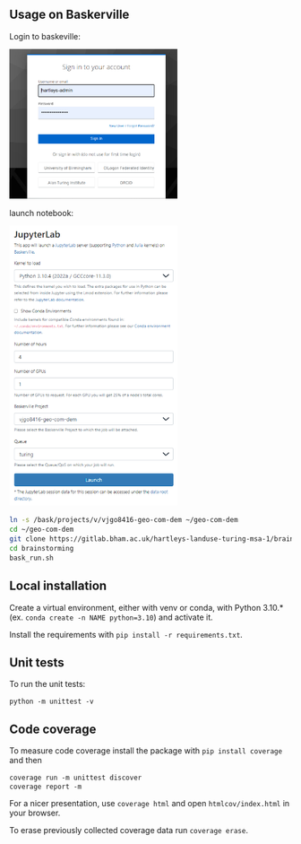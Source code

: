 ## Usage on Baskerville

Login to baskeville:

<img src="./docs/basklogin.png" alt="login-screen" width="300" /> 
 
launch notebook:
 
<img src="./docs/JupyterLab_Launch.png" alt="Juypterlab-screen" width="300" /> 
 

```bash
ln -s /bask/projects/v/vjgo8416-geo-com-dem ~/geo-com-dem
cd ~/geo-com-dem
git clone https://gitlab.bham.ac.uk/hartleys-landuse-turing-msa-1/brainstorming.git
cd brainstorming
bask_run.sh
```

## Local installation

Create a virtual environment, either with venv or conda, with Python 3.10.* (ex. `conda create -n NAME python=3.10`) and activate it.

Install the requirements with `pip install -r requirements.txt`.

## Unit tests

To run the unit tests:

```
python -m unittest -v
```

## Code coverage

To measure code coverage install the package with `pip install coverage` and then

```
coverage run -m unittest discover
coverage report -m
```

For a nicer presentation, use `coverage html` and open `htmlcov/index.html` in your browser.

To erase previously collected coverage data run `coverage erase`.

